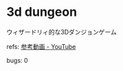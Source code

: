 # 3d dungeon
ウィザードリィ的な3Dダンジョンゲーム

refs: [参考動画 - YouTube](https://www.youtube.com/watch?v=tBcvylK8cFM)

bugs: 0
